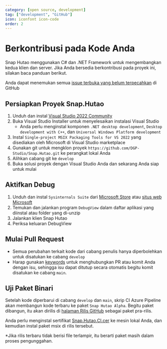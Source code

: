 ```yaml
---
category: [open source, development]
tag: ["development", "GitHub"]
icon: iconfont icon-code
order: 2
---
```


# Berkontribusi pada Kode Anda

Snap Hutao menggunakan C# dan .NET Framework untuk mengembangkan kedua klien dan server. Jika Anda bersedia berkontribusi pada proyek ini,
silakan baca panduan berikut.

Anda dapat menemukan semua [issue terbuka yang belum terpecahkan](https://github.com/DGP-Studio/Snap.Hutao/issues?q=is%3Aissue+is%3Aopen+-label%3A%E5%B7%B2%E4%BF%AE%E5%A4%8D+) di GitHub

## <HopeIcon icon="iconfont icon-visual-studio" size="1.5rem" color="rgb(193,142,241)" /> Persiapkan Proyek Snap.Hutao

1. Unduh dan instal [Visual Studio 2022 Community](https://visualstudio.microsoft.com/downloads/)
2. Buka Visual Studio Installer untuk menyelesaikan instalasi Visual Studio
   - Anda perlu menginstal komponen `.NET desktop development`, `Desktop development with C++`, dan `Universal Windows Platform development`
3. Instal `Single-project MSIX Packaging Tools for VS 2022` yang disediakan oleh Microsoft di Visual Studio marketplace
4. Gunakan git untuk mengklon proyek `https://github.com/DGP-Studio/Snap.Hutao.git` ke perangkat lokal Anda
5. Alihkan cabang git ke `develop`
6. Buka solusi proyek dengan Visual Studio Anda dan sekarang Anda siap untuk mulai

## <HopeIcon icon="iconfont icon-debug" size="1.5rem" color="rgb(73,156,84)" /> Aktifkan Debug

1. Unduh dan instal `Sysinternals Suite` dari [Microsoft Store](https://www.microsoft.com/store/productid/9P7KNL5RWT25) atau [situs web Microsoft](https://learn.microsoft.com/en-us/sysinternals/downloads/sysinternals-suite)
2. Temukan dan jalankan program `DebugView` dalam daftar aplikasi yang diinstal atau folder yang di-unzip
3. Jalankan klien Snap Hutao
4. Periksa keluaran DebugView

## <HopeIcon icon="iconfont icon-pull-request" size="1.5rem" color="rgb(130,80,223)"/> Mulai Pull Request

- Semua perubahan terkait kode dari cabang penulis hanya diperbolehkan untuk disatukan ke cabang `develop`
- Harap gunakan [keywords](https://docs.github.com/en/get-started/writing-on-github/working-with-advanced-formatting/using-keywords-in-issues-and-pull-requests) untuk menghubungkan PR atau komit Anda dengan isu, sehingga isu dapat ditutup secara otomatis begitu komit disatukan ke cabang `main`.

## <HopeIcon icon="iconfont icon-build-package" size="1.5rem" color="rgb(254,189,105)" /> Uji Paket Binari

Setelah kode diperbarui di cabang `develop` dan `main`, skrip CI Azure Pipeline akan membangun kode terbaru ke paket `Snap Hutao Alpha`. Begitu paket dibangun, itu akan dirilis di [halaman Rilis GitHub](https://github.com/DGP-Studio/Snap.Hutao/releases) sebagai paket pra-rilis.

Anda perlu menginstal sertifikat [Snap.Hutao.CI.cer](https://github.com/DGP-Studio/Snap.Hutao/releases/download/2023.10.3.1/Snap.Hutao.CI.cer) ke mesin lokal Anda, dan kemudian instal paket msix di rilis tersebut.

\*Jika rilis terbaru tidak berisi file terlampir, itu berarti paket masih dalam proses pengunggahan.